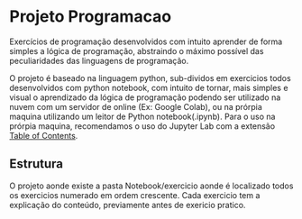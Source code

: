 # Projeto Programacao
Exercícios de programação desenvolvidos com intuito aprender de forma simples a lógica de programação, abstraindo o máximo possível das peculiaridades das linguagens de programação.

O projeto é baseado na linguagem python, sub-dividos em exercicios todos desenvolvidos com python notebook, com intuito de tornar, mais simples e visual o aprendizado da lógica de programação podendo ser utilizado na nuvem com um servidor de online (Ex: Google Colab), ou na prórpia maquina utilizando um leitor de Python notebook(.ipynb). Para o uso na prórpia maquina, recomendamos o uso do Jupyter Lab com a extensão  <a href="https://github.com/jupyterlab/jupyterlab-toc">Table of Contents</a>.

## Estrutura

O projeto aonde existe a pasta Notebook/exercicio aonde é localizado todos os exercicios numerado em ordem crescente.
Cada exercicio tem a explicação do conteúdo, previamente antes de exericio pratico.




